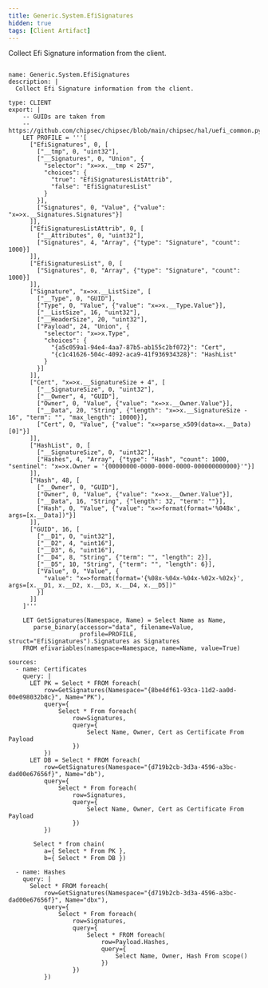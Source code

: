 ```yaml
---
title: Generic.System.EfiSignatures
hidden: true
tags: [Client Artifact]
---
```


Collect Efi Signature information from the client.


<pre><code class="language-yaml">
name: Generic.System.EfiSignatures
description: |
  Collect Efi Signature information from the client.

type: CLIENT
export: |
    -- GUIDs are taken from
    -- https://github.com/chipsec/chipsec/blob/main/chipsec/hal/uefi_common.py
    LET PROFILE = &#x27;&#x27;&#x27;[
      [&quot;EfiSignatures&quot;, 0, [
        [&quot;__tmp&quot;, 0, &quot;uint32&quot;],
        [&quot;__Signatures&quot;, 0, &quot;Union&quot;, {
          &quot;selector&quot;: &quot;x=&gt;x.__tmp &lt; 257&quot;,
          &quot;choices&quot;: {
            &quot;true&quot;: &quot;EfiSignaturesListAttrib&quot;,
            &quot;false&quot;: &quot;EfiSignaturesList&quot;
          }
        }],
        [&quot;Signatures&quot;, 0, &quot;Value&quot;, {&quot;value&quot;: &quot;x=&gt;x.__Signatures.Signatures&quot;}]
      ]],
      [&quot;EfiSignaturesListAttrib&quot;, 0, [
        [&quot;__Attributes&quot;, 0, &quot;uint32&quot;],
        [&quot;Signatures&quot;, 4, &quot;Array&quot;, {&quot;type&quot;: &quot;Signature&quot;, &quot;count&quot;: 1000}]
      ]],
      [&quot;EfiSignaturesList&quot;, 0, [
        [&quot;Signatures&quot;, 0, &quot;Array&quot;, {&quot;type&quot;: &quot;Signature&quot;, &quot;count&quot;: 1000}]
      ]],
      [&quot;Signature&quot;, &quot;x=&gt;x.__ListSize&quot;, [
        [&quot;__Type&quot;, 0, &quot;GUID&quot;],
        [&quot;Type&quot;, 0, &quot;Value&quot;, {&quot;value&quot;: &quot;x=&gt;x.__Type.Value&quot;}],
        [&quot;__ListSize&quot;, 16, &quot;uint32&quot;],
        [&quot;__HeaderSize&quot;, 20, &quot;uint32&quot;],
        [&quot;Payload&quot;, 24, &quot;Union&quot;, {
          &quot;selector&quot;: &quot;x=&gt;x.Type&quot;,
          &quot;choices&quot;: {
            &quot;{a5c059a1-94e4-4aa7-87b5-ab155c2bf072}&quot;: &quot;Cert&quot;,
            &quot;{c1c41626-504c-4092-aca9-41f936934328}&quot;: &quot;HashList&quot;
          }
        }]
      ]],
      [&quot;Cert&quot;, &quot;x=&gt;x.__SignatureSize + 4&quot;, [
        [&quot;__SignatureSize&quot;, 0, &quot;uint32&quot;],
        [&quot;__Owner&quot;, 4, &quot;GUID&quot;],
        [&quot;Owner&quot;, 0, &quot;Value&quot;, {&quot;value&quot;: &quot;x=&gt;x.__Owner.Value&quot;}],
        [&quot;__Data&quot;, 20, &quot;String&quot;, {&quot;length&quot;: &quot;x=&gt;x.__SignatureSize - 16&quot;, &quot;term&quot;: &quot;&quot;, &quot;max_length&quot;: 10000}],
        [&quot;Cert&quot;, 0, &quot;Value&quot;, {&quot;value&quot;: &quot;x=&gt;parse_x509(data=x.__Data)[0]&quot;}]
      ]],
      [&quot;HashList&quot;, 0, [
        [&quot;__SignatureSize&quot;, 0, &quot;uint32&quot;],
        [&quot;Hashes&quot;, 4, &quot;Array&quot;, {&quot;type&quot;: &quot;Hash&quot;, &quot;count&quot;: 1000, &quot;sentinel&quot;: &quot;x=&gt;x.Owner = &#x27;{00000000-0000-0000-0000-000000000000}&#x27;&quot;}]
      ]],
      [&quot;Hash&quot;, 48, [
        [&quot;__Owner&quot;, 0, &quot;GUID&quot;],
        [&quot;Owner&quot;, 0, &quot;Value&quot;, {&quot;value&quot;: &quot;x=&gt;x.__Owner.Value&quot;}],
        [&quot;__Data&quot;, 16, &quot;String&quot;, {&quot;length&quot;: 32, &quot;term&quot;: &quot;&quot;}],
        [&quot;Hash&quot;, 0, &quot;Value&quot;, {&quot;value&quot;: &quot;x=&gt;format(format=&#x27;%048x&#x27;, args=[x.__Data])&quot;}]
      ]],
      [&quot;GUID&quot;, 16, [
        [&quot;__D1&quot;, 0, &quot;uint32&quot;],
        [&quot;__D2&quot;, 4, &quot;uint16&quot;],
        [&quot;__D3&quot;, 6, &quot;uint16&quot;],
        [&quot;__D4&quot;, 8, &quot;String&quot;, {&quot;term&quot;: &quot;&quot;, &quot;length&quot;: 2}],
        [&quot;__D5&quot;, 10, &quot;String&quot;, {&quot;term&quot;: &quot;&quot;, &quot;length&quot;: 6}],
        [&quot;Value&quot;, 0, &quot;Value&quot;, {
          &quot;value&quot;: &quot;x=&gt;format(format=&#x27;{%08x-%04x-%04x-%02x-%02x}&#x27;, args=[x.__D1, x.__D2, x.__D3, x.__D4, x.__D5])&quot;
        }]
      ]]
    ]&#x27;&#x27;&#x27;

    LET GetSignatures(Namespace, Name) = Select Name as Name,
       parse_binary(accessor=&quot;data&quot;, filename=Value,
                    profile=PROFILE, struct=&quot;EfiSignatures&quot;).Signatures as Signatures
    FROM efivariables(namespace=Namespace, name=Name, value=True)

sources:
  - name: Certificates
    query: |
      LET PK = Select * FROM foreach(
          row=GetSignatures(Namespace=&quot;{8be4df61-93ca-11d2-aa0d-00e098032b8c}&quot;, Name=&quot;PK&quot;),
          query={
              Select * From foreach(
                  row=Signatures,
                  query={
                      Select Name, Owner, Cert as Certificate From Payload
                  })
          })
      LET DB = Select * FROM foreach(
          row=GetSignatures(Namespace=&quot;{d719b2cb-3d3a-4596-a3bc-dad00e67656f}&quot;, Name=&quot;db&quot;),
          query={
              Select * From foreach(
                  row=Signatures,
                  query={
                      Select Name, Owner, Cert as Certificate From Payload
                  })
          })

       Select * from chain(
          a={ Select * From PK },
          b={ Select * From DB })

  - name: Hashes
    query: |
      Select * FROM foreach(
          row=GetSignatures(Namespace=&quot;{d719b2cb-3d3a-4596-a3bc-dad00e67656f}&quot;, Name=&quot;dbx&quot;),
          query={
              Select * From foreach(
                  row=Signatures,
                  query={
                      Select * FROM foreach(
                          row=Payload.Hashes,
                          query={
                              Select Name, Owner, Hash From scope()
                          })
                  })
          })

</code></pre>


